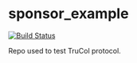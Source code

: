 # sponsor_example
[![Build Status](https://github.com/a-t-0/website-build-statuses/blob/master/sponsor_example/main/build_status.svg)](http://2gzyxa5ihm7nsggfxnu52rck2vv4rvmdlkiu3zzui5du4xyclen53wid.onion/)

Repo used to test TruCol protocol.
